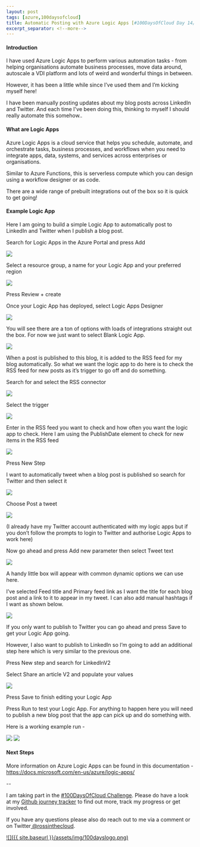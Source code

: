```yaml
---
layout: post
tags: [azure,100daysofcloud]
title: Automatic Posting with Azure Logic Apps [#100DaysOfCloud Day 14/100] 
excerpt_separator: <!--more-->
---
```

#### Introduction
I have used Azure Logic Apps to perform various automation tasks - from helping organisations automate business processes, move data around, autoscale a VDI platform and lots of weird and wonderful things in between.

However, it has been a little while since I’ve used them and I’m kicking myself here! 

I have been manually posting updates about my blog posts across LinkedIn and Twitter. And each time I've been doing this, thinking to myself I should really automate this somehow..

#### What are Logic Apps

Azure Logic Apps is a cloud service that helps you schedule, automate, and orchestrate tasks, business processes, and workflows when you need to integrate apps, data, systems, and services across enterprises or organisations.

Similar to Azure Functions, this is serverless compute which you can design using a workflow designer or as code.

There are a wide range of prebuilt integrations out of the box so it is quick to get going!

#### Example Logic App

Here I am going to build a simple Logic App to automatically post to LinkedIn and Twitter when I publish a blog post.

Search for Logic Apps in the Azure Portal and press Add

![](../assets/img/blog/2020-11-26-Day14of100DaysOfCloud-LogicApps/1.png)

Select a resource group, a name for your Logic App and your preferred region

![](../assets/img/blog/2020-11-26-Day14of100DaysOfCloud-LogicApps/2.png)

Press Review + create

Once your Logic App has deployed, select Logic Apps Designer

![](../assets/img/blog/2020-11-26-Day14of100DaysOfCloud-LogicApps/3.png)

You will see there are a ton of options with loads of integrations straight out the box. For now we just want to select Blank Logic App.

![](../assets/img/blog/2020-11-26-Day14of100DaysOfCloud-LogicApps/4.png)

When a post is published to this blog, it is added to the RSS feed for my blog automatically. So what we want the logic app to do here is to check the RSS feed for new posts as it’s trigger to go off and do something.

Search for and select the RSS connector

![](../assets/img/blog/2020-11-26-Day14of100DaysOfCloud-LogicApps/5.png)

Select the trigger

![](../assets/img/blog/2020-11-26-Day14of100DaysOfCloud-LogicApps/6.png)
 
Enter in the RSS feed you want to check and how often you want the logic app to check. Here I am using the PublishDate element to check for new items in the RSS feed

![](../assets/img/blog/2020-11-26-Day14of100DaysOfCloud-LogicApps/7.png)

Press New Step

I want to automatically tweet when a blog post is published so search for Twitter and then select it

![](../assets/img/blog/2020-11-26-Day14of100DaysOfCloud-LogicApps/8.png)

Choose Post a tweet

![](../assets/img/blog/2020-11-26-Day14of100DaysOfCloud-LogicApps/9.png)

(I already have my Twitter account authenticated with my logic apps but if you don’t follow the prompts to login to Twitter and authorise Logic Apps to work here)

Now go ahead and press Add new parameter then select Tweet text

![](../assets/img/blog/2020-11-26-Day14of100DaysOfCloud-LogicApps/10.png)

A handy little box will appear with common dynamic options we can use here.

I’ve selected Feed title and Primary feed link as I want the title for each blog post and a link to it to appear in my tweet. I can also add manual hashtags if I want as shown below.

![](../assets/img/blog/2020-11-26-Day14of100DaysOfCloud-LogicApps/11.png)

If you only want to publish to Twitter you can go ahead and press Save to get your Logic App going. 

However, I also want to publish to LinkedIn so I’m going to add an additional step here which is very similar to the previous one.

Press New step and search for LinkedInV2

Select Share an article V2 and populate your values

![](../assets/img/blog/2020-11-26-Day14of100DaysOfCloud-LogicApps/12.png)

Press Save to finish editing your Logic App

Press Run to test your Logic App. For anything to happen here you will need to publish a new blog post that the app can pick up and do something with.

Here is a working example run -

![](../assets/img/blog/2020-11-26-Day14of100DaysOfCloud-LogicApps/13.png)
![](../assets/img/blog/2020-11-26-Day14of100DaysOfCloud-LogicApps/14.png)

#### Next Steps

More information on Azure Logic Apps can be found in this documentation - <a href="https://docs.microsoft.com/en-us/azure/logic-apps/" target="_blank">https://docs.microsoft.com/en-us/azure/logic-apps/</a>

--

I am taking part in the <a href="https://100daysofcloud.com/" target="_blank">#100DaysOfCloud Challenge</a>. Please do have a look at my <a href="https://github.com/rossinthecloud/100DaysOfCloud" target="_blank">Github journey tracker</a> to find out more, track my progress or get involved.

If you have any questions please also do reach out to me via a comment or on Twitter<a href="https://www.twitter.com/rossinthecloud" target="_blank"> @rossinthecloud</a>.

<a href="https://github.com/rossinthecloud/100DaysOfCloud" target="_blank">![]({{ site.baseurl }}/assets/img/100dayslogo.png)</a>


